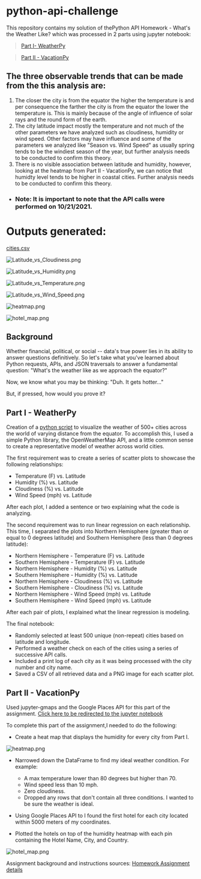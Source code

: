 # python-api-challenge

This repository contains my solution of thePython API Homework - What's the Weather Like? which was processed in 2 parts using jupyter notebook:

> [Part I- WeatherPy](https://github.com/NazihZaz/python-api-challenge/blob/main/WeatherPy/WeatherPy.ipynb)

> [Part II - VacationPy](https://github.com/NazihZaz/python-api-challenge/blob/main/VacationPy/VacationPy.ipynb)

## The three observable trends  that can be made from the this analysis are:

1. The closer the city is from the equator the higher the temperature is and per consequence the farther the city is from the equator the lower the temperature is. This is mainly because of the angle of influence of solar rays and the round form of the earth.
2. The city latitude impact mostly the temperature and not much of the other parameters we have analyzed such as cloudiness, humidity or wind speed. Other factors may have influence and some of the parameters we analyzed like "Season vs. Wind Speed" as usually spring tends to be the windiest season of the year, but further analysis needs to be conducted to confirm this theory.
3. There is no visible association between latitude and humidity, however, looking at the heatmap from Part II - VacationPy, we can notice that humidty level tends to be higher in coastal cities. Further analysis needs to be conducted to confirm this theory.

- ### Note: It is important to note that the API calls were performed on 10/21/2021.

# Outputs generated:

[cities.csv](https://github.com/NazihZaz/python-api-challenge/blob/main/output_data/cities.csv)

![Latitude_vs_Cloudiness.png](https://github.com/NazihZaz/python-api-challenge/blob/main/Images/Latitude_vs_Cloudiness.png)

![Latitude_vs_Humidity.png](https://github.com/NazihZaz/python-api-challenge/blob/main/Images/Latitude_vs_Humidity.png)

![Latitude_vs_Temperature.png](https://github.com/NazihZaz/python-api-challenge/blob/main/Images/Latitude_vs_Temperature.png)

![Latitude_vs_Wind_Speed.png](https://github.com/NazihZaz/python-api-challenge/blob/main/Images/Latitude_vs_Wind_Speed.png)

![heatmap.png](https://github.com/NazihZaz/python-api-challenge/blob/main/Images/heatmap.png)

![hotel_map.png](https://github.com/NazihZaz/python-api-challenge/blob/main/Images/hotel_map.png)

## Background

Whether financial, political, or social -- data's true power lies in its ability to answer questions definitively. So let's take what you've learned about Python requests, APIs, and JSON traversals to answer a fundamental question: "What's the weather like as we approach the equator?"

Now, we know what you may be thinking: "Duh. It gets hotter..."

But, if pressed, how would you prove it?

## Part I - WeatherPy
Creation of a [python script](https://github.com/NazihZaz/python-api-challenge/blob/main/WeatherPy/WeatherPy.ipynb) to visualize the weather of 500+ cities across the world of varying distance from the equator. To accomplish this, I used a simple Python library, the OpenWeatherMap API, and a little common sense to create a representative model of weather across world cities.

The first requirement was to create a series of scatter plots to showcase the following relationships:

- Temperature (F) vs. Latitude
- Humidity (%) vs. Latitude
- Cloudiness (%) vs. Latitude
- Wind Speed (mph) vs. Latitude

After each plot, I added a sentence or two explaining what the code is analyzing.

The second requirement was to run linear regression on each relationship. This time, I separated the plots into Northern Hemisphere (greater than or equal to 0 degrees latitude) and Southern Hemisphere (less than 0 degrees latitude):

- Northern Hemisphere - Temperature (F) vs. Latitude
- Southern Hemisphere - Temperature (F) vs. Latitude
- Northern Hemisphere - Humidity (%) vs. Latitude
- Southern Hemisphere - Humidity (%) vs. Latitude
- Northern Hemisphere - Cloudiness (%) vs. Latitude
- Southern Hemisphere - Cloudiness (%) vs. Latitude
- Northern Hemisphere - Wind Speed (mph) vs. Latitude
- Southern Hemisphere - Wind Speed (mph) vs. Latitude

After each pair of plots, I explained what the linear regression is modeling. 

The final notebook:
- Randomly selected at least 500 unique (non-repeat) cities based on latitude and longitude.
- Performed a weather check on each of the cities using a series of successive API calls.
- Included a print log of each city as it was being processed with the city number and city name.
- Saved a CSV of all retrieved data and a PNG image for each scatter plot.


## Part II - VacationPy
Used jupyter-gmaps and the Google Places API for this part of the assignment. [Click here to be redirected to the jupyter notebook](https://github.com/NazihZaz/python-api-challenge/blob/main/VacationPy/VacationPy.ipynb)

To complete this part of the assignment,I needed to do the following:

- Create a heat map that displays the humidity for every city from Part I.

![heatmap.png](https://github.com/NazihZaz/python-api-challenge/blob/main/Images/heatmap.png)

- Narrowed down the DataFrame to find my ideal weather condition. For example:
	+ A max temperature lower than 80 degrees but higher than 70.
	+ Wind speed less than 10 mph.
	+ Zero cloudiness.
	+ Dropped any rows that don't contain all three conditions. I wanted to be sure the weather is ideal.

- Using Google Places API to I found the first hotel for each city located within 5000 meters of my coordinates.

- Plotted the hotels on top of the humidity heatmap with each pin containing the Hotel Name, City, and Country.

![hotel_map.png](https://github.com/NazihZaz/python-api-challenge/blob/main/Images/hotel_map.png)

Assignment background and instructions sources: [Homework Assignment details](https://gt.bootcampcontent.com/GT-Coding-Boot-Camp/gt-virt-atl-data-pt-09-2021-u-c/-/tree/master/02-Homework/06-Python-APIs/Instructions#part-i-weatherpy)
